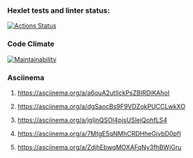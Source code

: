 ### Hexlet tests and linter status:
[![Actions Status](https://github.com/Lukashhhhh/python-project-49/actions/workflows/hexlet-check.yml/badge.svg)](https://github.com/Lukashhhhh/python-project-49/actions)

### Code Climate
[![Maintainability](https://api.codeclimate.com/v1/badges/e5e616ad3205a00db9d7/maintainability)](https://codeclimate.com/github/Lukashhhhh/python-project-49/maintainability)

### Asciinema 
1. https://asciinema.org/a/a6ouA2utIIckPsZBIRDiKAhoI

2. https://asciinema.org/a/dgSaocBs9F9VDZokPUCCLwkXO

3. https://asciinema.org/a/jgIjnQSOl4pjsUSlejQohfLS4

4. https://asciinema.org/a/7MtgE5qNMhCRDHheGjvbD0pfI

5. https://asciinema.org/a/ZdjhEbwqMOXAFqNy3fhBWjGru

